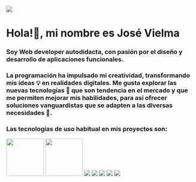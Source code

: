 <div class="container">
  <img src="https://github.com/user-attachments/assets/9c2e207a-0c22-40fd-a91b-efa915a50826">
</div>

<div class="container">
  <h1>Hola!👋, mi nombre es José Vielma</h1>
  <h3>Soy Web developer autodidacta, con pasión por el diseño y desarrollo de aplicaciones funcionales. </h3>
</div>

<div class="container">
  <h3>
    La programación ha impulsado mi creatividad, transformando mis ideas 💡 en realidades digitales. Me gusta explorar las nuevas tecnologías 🤖 que son tendencia en el mercado y que me permiten mejorar mis habilidades, para así ofrecer soluciones vanguardistas que se adapten a las diversas necesidades 🚀.
  </h3>
</div>

<div class="container">
  <h3>
    Las tecnologías de uso habitual en mis proyectos son:
  </h3>
</div>

<!--Logos-->
<div class="container">
  <div class="row">
    <div class="col">
      <img src="!https://github.com/user-attachments/assets/48a9bebd-5170-4e7a-9ac1-4f164ba9cb1c" width="100px" height="100px" name="Python">
      <img src="!https://github.com/user-attachments/assets/29df8dbb-2a64-42a2-9da2-0e5ffe115ca4" width="100px" height="100px" name="Django">
      <img src="https://github.com/user-attachments/assets/99ceec74-768b-4a58-a674-4cb14739de14"  name="Html">
      <img src="https://github.com/user-attachments/assets/2bd99e01-58ab-43c5-9961-5da3fce66006"  name="CSS">
      <img src="https://github.com/user-attachments/assets/7fe51856-9ab5-4397-bf3c-0eb3bb741ecb" name="JavaScript">
      <img src="https://github.com/user-attachments/assets/124efe03-ac88-4b1b-9311-9dd34977eb4a"  name="Bootstrap">
      <img src="!https://github.com/user-attachments/assets/4fccdc37-ff05-4051-8366-a9d97cbf2b3d"  name="Sqlite">
  </div>
  </div>
</div>

